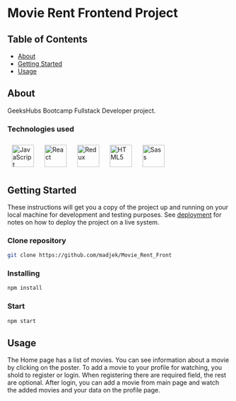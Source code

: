 # Movie Rent Frontend Project

## Table of Contents

- [About](#about)
- [Getting Started](#getting_started)
- [Usage](#usage)

## About <a name = "about"></a>

GeeksHubs Bootcamp Fullstack Developer project.  

### Technologies used
<div>  
<img style="margin: 10px" src="https://profilinator.rishav.dev/skills-assets/javascript-original.svg" alt="JavaScript" height="50" /> 
<img style="margin: 10px" src="https://profilinator.rishav.dev/skills-assets/react-original-wordmark.svg" alt="React" height="50" />  
<img style="margin: 10px" src="https://profilinator.rishav.dev/skills-assets/redux-original.svg" alt="Redux" height="50" />  
<img style="margin: 10px" src="https://profilinator.rishav.dev/skills-assets/html5-original-wordmark.svg" alt="HTML5" height="50" />  
<img style="margin: 10px" src="https://profilinator.rishav.dev/skills-assets/sass-original.svg" alt="Sass" height="50" />  

</div>

## Getting Started <a name = "getting_started"></a>

These instructions will get you a copy of the project up and running on your local machine for development and testing purposes. See [deployment](#deployment) for notes on how to deploy the project on a live system.

### Clone repository

```sh
git clone https://github.com/madjek/Movie_Rent_Front
```

### Installing

```sh
npm install
```

### Start

```sh
npm start
```

## Usage <a name = "usage"></a>

The Home page has a list of movies. You can see information about a movie by clicking on the poster. 
To add a movie to your profile for watching, you shold to register or login.
When registering there are required field, the rest are optional.
After login, you can add a movie from main page and watch the added movies and your data on the profile page.
